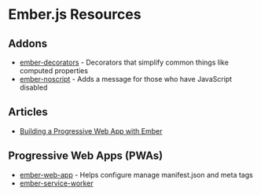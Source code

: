 # Ember.js Resources

## Addons
* [ember-decorators](https://github.com/ember-decorators/ember-decorators) - Decorators that simplify common things like computed properties
* [ember-noscript](https://www.npmjs.com/package/ember-noscript) - Adds a message for those who have JavaScript disabled

## Articles
* [Building a Progressive Web App with Ember](https://madhatted.com/2017/6/16/building-a-progressive-web-app-with-ember)

## Progressive Web Apps (PWAs)
* [ember-web-app](https://github.com/san650/ember-web-app) - Helps configure manage manifest.json and meta tags
* [ember-service-worker](https://github.com/DockYard/ember-service-worker)
